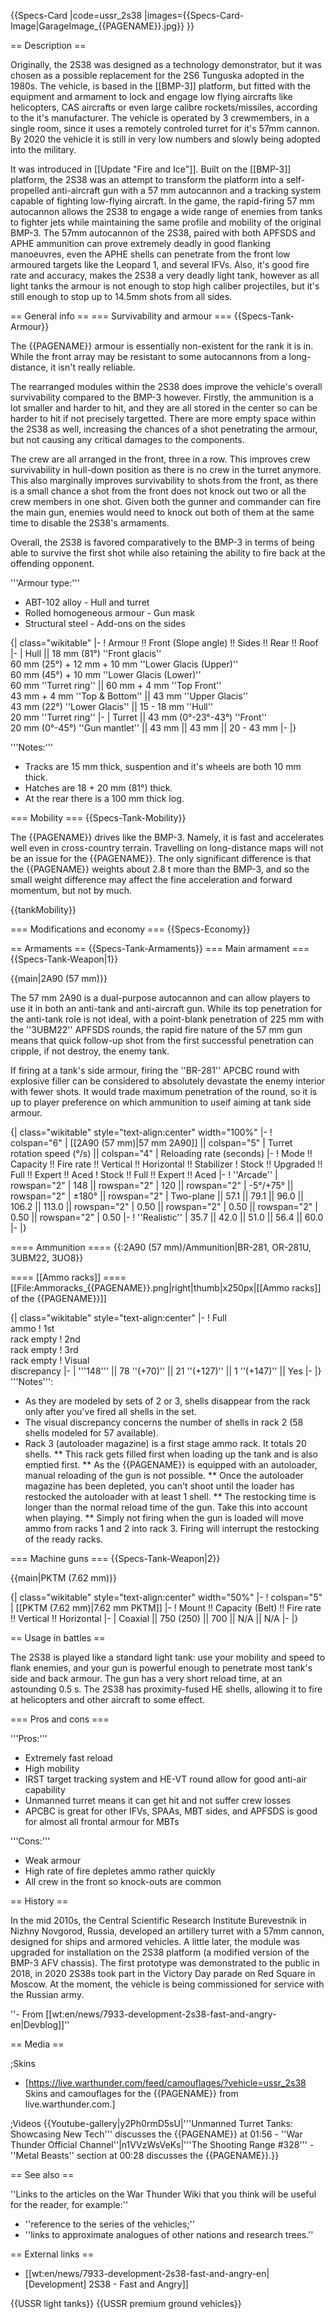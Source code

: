 {{Specs-Card
|code=ussr_2s38
|images={{Specs-Card-Image|GarageImage_{{PAGENAME}}.jpg}}
}}

== Description ==
<!-- ''In the description, the first part should be about the history of the creation and combat usage of the vehicle, as well as its key features. In the second part, tell the reader about the ground vehicle in the game. Insert a screenshot of the vehicle, so that if the novice player does not remember the vehicle by name, he will immediately understand what kind of vehicle the article is talking about.'' -->
Originally, the 2S38 was designed as a technology demonstrator, but it was chosen as a possible replacement for the 2S6 Tunguska adopted in the 1980s. The vehicle, is based in the [[BMP-3]] platform, but fitted with the equipment and armament to lock and engage low flying aircrafts like helicopters, CAS aircrafts or even large calibre rockets/missiles, according to the it's manufacturer. The vehicle is operated by 3 crewmembers, in a single room, since it uses a remotely controled turret for it's 57mm cannon. By 2020 the vehicle it is still in very low numbers and slowly being adopted into the military.

It was introduced in [[Update "Fire and Ice"]]. Built on the [[BMP-3]] platform, the 2S38 was an attempt to transform the platform into a self-propelled anti-aircraft gun with a 57 mm autocannon and a tracking system capable of fighting low-flying aircraft. In the game, the rapid-firing 57 mm autocannon allows the 2S38 to engage a wide range of enemies from tanks to fighter jets while maintaining the same profile and mobility of the original BMP-3. The 57mm autocannon of the 2S38, paired with both APFSDS and APHE ammunition can prove extremely deadly in good flanking manoeuvres, even the APHE shells can penetrate from the front low armoured targets like the Leopard 1, and several IFVs. Also, it's good fire rate and accuracy, makes the 2S38 a very deadly light tank, however as all light tanks the armour is not enough to stop high caliber projectiles, but it's still enough to stop up to 14.5mm shots from all sides.

== General info ==
=== Survivability and armour ===
{{Specs-Tank-Armour}}
<!-- ''Describe armour protection. Note the most well protected and key weak areas. Appreciate the layout of modules as well as the number and location of crew members. Is the level of armour protection sufficient, is the placement of modules helpful for survival in combat? If necessary use a visual template to indicate the most secure and weak zones of the armour.'' -->

The {{PAGENAME}} armour is essentially non-existent for the rank it is in. While the front array may be resistant to some autocannons from a long-distance, it isn't really reliable.

The rearranged modules within the 2S38 does improve the vehicle's overall survivability compared to the BMP-3 however. Firstly, the ammunition is a lot smaller and harder to hit, and they are all stored in the center so can be harder to hit if not precisely targetted. There are more empty space within the 2S38 as well, increasing the chances of a shot penetrating the armour, but not causing any critical damages to the components.

The crew are all arranged in the front, three in a row. This improves crew survivability in hull-down position as there is no crew in the turret anymore. This also marginally improves survivability to shots from the front, as there is a small chance a shot from the front does not knock out two or all the crew members in one shot. Given both the gunner and commander can fire the main gun, enemies would need to knock out both of them at the same time to disable the 2S38's armaments.

Overall, the 2S38 is favored comparatively to the BMP-3 in terms of being able to survive the first shot while also retaining the ability to fire back at the offending opponent.

'''Armour type:''' 

* ABT-102 alloy - Hull and turret
* Rolled homogeneous armour - Gun mask
* Structural steel - Add-ons on the sides

{| class="wikitable"
|-
! Armour !! Front (Slope angle) !! Sides !! Rear !! Roof
|-
| Hull || 18 mm (81°) ''Front glacis'' <br>60 mm (25°) + 12 mm + 10 mm ''Lower Glacis (Upper)'' <br> 60 mm (45°) + 10 mm ''Lower Glacis (Lower)'' <br> 60 mm ''Turret ring'' || 60 mm + 4 mm ''Top Front'' <br> 43 mm + 4 mm ''Top & Bottom'' || 43 mm ''Upper Glacis'' <br> 43 mm (22°) ''Lower Glacis'' || 15 - 18 mm ''Hull'' <br> 20 mm ''Turret ring''
|-
| Turret || 43 mm (0°-23°-43°) ''Front'' <br> 20 mm (0°-45°) ''Gun mantlet'' || 43 mm || 43 mm || 20 - 43 mm
|-
|}

'''Notes:''' <!-- Any additional notes which the user needs to be aware of -->
<!-- Example: * Suspension wheels are 20 mm thick, tracks are 30 mm thick, and torsion bars are 60 mm thick. -->

* Tracks are 15 mm thick, suspention and it's wheels are both 10 mm thick.
* Hatches are 18 + 20 mm (81°) thick. 
* At the rear there is a 100 mm thick log.

=== Mobility ===
{{Specs-Tank-Mobility}}
<!-- ''Write about the mobility of the ground vehicle. Estimate the specific power and manoeuvrability, as well as the maximum speed forwards and backwards.'' -->

The {{PAGENAME}} drives like the BMP-3. Namely, it is fast and accelerates well even in cross-country terrain. Travelling on long-distance maps will not be an issue for the {{PAGENAME}}. The only significant difference is that the {{PAGENAME}} weights about 2.8 t more than the BMP-3, and so the small weight difference may affect the fine acceleration and forward momentum, but not by much.

{{tankMobility}}

=== Modifications and economy ===
{{Specs-Economy}}

== Armaments ==
{{Specs-Tank-Armaments}}
=== Main armament ===
{{Specs-Tank-Weapon|1}}
<!-- ''Give the reader information about the characteristics of the main gun. Assess its effectiveness in a battle based on the reloading speed, ballistics and the power of shells. Do not forget about the flexibility of the fire, that is how quickly the cannon can be aimed at the target, open fire on it and aim at another enemy. Add a link to the main article on the gun: <code><nowiki>{{main|Name of the weapon}}</nowiki></code>. Describe in general terms the ammunition available for the main gun. Give advice on how to use them and how to fill the ammunition storage.'' -->
{{main|2A90 (57 mm)}}

The 57 mm 2A90 is a dual-purpose autocannon and can allow players to use it in both an anti-tank and anti-aircraft gun. While its top penetration for the anti-tank role is not ideal, with a point-blank penetration of 225 mm with the ''3UBM22'' APFSDS rounds, the rapid fire nature of the 57 mm gun means that quick follow-up shot from the first successful penetration can cripple, if not destroy, the enemy tank.

If firing at a tank's side armour, firing the ''BR-281'' APCBC round with explosive filler can be considered to absolutely devastate the enemy interior with fewer shots. It would trade maximum penetration of the round, so it is up to player preference on which ammunition to useif aiming at tank side armour.

{| class="wikitable" style="text-align:center" width="100%"
|-
! colspan="6" | [[2A90 (57 mm)|57 mm 2A90]] || colspan="5" | Turret rotation speed (°/s) || colspan="4" | Reloading rate (seconds)
|-
! Mode !! Capacity !! Fire rate !! Vertical !! Horizontal !! Stabilizer
! Stock !! Upgraded !! Full !! Expert !! Aced
! Stock !! Full !! Expert !! Aced
|-
! ''Arcade''
| rowspan="2" | 148 || rowspan="2" | 120 || rowspan="2" | -5°/+75° || rowspan="2" | ±180° || rowspan="2" | Two-plane || 57.1 || 79.1 || 96.0 || 106.2 || 113.0 || rowspan="2" | 0.50 || rowspan="2" | 0.50 || rowspan="2" | 0.50 || rowspan="2" | 0.50
|-
! ''Realistic''
| 35.7 || 42.0 || 51.0 || 56.4 || 60.0
|-
|}

==== Ammunition ====
{{:2A90 (57 mm)/Ammunition|BR-281, OR-281U, 3UBM22, 3UO8}}

==== [[Ammo racks]] ====
[[File:Ammoracks_{{PAGENAME}}.png|right|thumb|x250px|[[Ammo racks]] of the {{PAGENAME}}]]
<!-- '''Last updated: 2.21.1.71''' -->
{| class="wikitable" style="text-align:center"
|-
! Full<br>ammo
! 1st<br>rack empty
! 2nd<br>rack empty
! 3rd<br>rack empty
! Visual<br>discrepancy
|-
| '''148''' || 78&nbsp;''(+70)'' || 21&nbsp;''(+127)'' || 1&nbsp;''(+147)'' || Yes
|-
|}
'''Notes''':

* As they are modeled by sets of 2 or 3, shells disappear from the rack only after you've fired all shells in the set.
* The visual discrepancy concerns the number of shells in rack 2 (58 shells modeled for 57 available).
* Rack 3 (autoloader magazine) is a first stage ammo rack. It totals 20 shells.
** This rack gets filled first when loading up the tank and is also emptied first.
** As the {{PAGENAME}} is equipped with an autoloader, manual reloading of the gun is not possible.
** Once the autoloader magazine has been depleted, you can't shoot until the loader has restocked the autoloader with at least 1 shell.
** The restocking time is longer than the normal reload time of the gun. Take this into account when playing.
** Simply not firing when the gun is loaded will move ammo from racks 1 and 2 into rack 3. Firing will interrupt the restocking of the ready racks.

=== Machine guns ===
{{Specs-Tank-Weapon|2}}
<!-- ''Offensive and anti-aircraft machine guns not only allow you to fight some aircraft but also are effective against lightly armoured vehicles. Evaluate machine guns and give recommendations on its use.'' -->
{{main|PKTM (7.62 mm)}}

{| class="wikitable" style="text-align:center" width="50%"
|-
! colspan="5" | [[PKTM (7.62 mm)|7.62 mm PKTM]]
|-
! Mount !! Capacity (Belt) !! Fire rate !! Vertical !! Horizontal
|-
| Coaxial || 750 (250) || 700 || N/A || N/A
|-
|}

== Usage in battles ==
<!-- ''Describe the tactics of playing in the vehicle, the features of using vehicles in the team and advice on tactics. Refrain from creating a "guide" - do not impose a single point of view but instead give the reader food for thought. Describe the most dangerous enemies and give recommendations on fighting them. If necessary, note the specifics of the game in different modes (AB, RB, SB).'' -->
The 2S38 is played like a standard light tank: use your mobility and speed to flank enemies, and your gun is powerful enough to penetrate most tank's side and back armour. The gun has a very short reload time, at an astounding 0.5 s. The 2S38 has proximity-fused HE shells, allowing it to fire at helicopters and other aircraft to some effect.

=== Pros and cons ===
<!-- ''Summarise and briefly evaluate the vehicle in terms of its characteristics and combat effectiveness. Mark its pros and cons in a bulleted list. Try not to use more than 6 points for each of the characteristics. Avoid using categorical definitions such as "bad", "good" and the like - use substitutions with softer forms such as "inadequate" and "effective".'' -->

'''Pros:'''

* Extremely fast reload
* High mobility
* IRST target tracking system and HE-VT round allow for good anti-air capability
* Unmanned turret means it can get hit and not suffer crew losses
* APCBC is great for other IFVs, SPAAs, MBT sides, and APFSDS is good for almost all frontal armour for MBTs

'''Cons:'''

* Weak armour
* High rate of fire depletes ammo rather quickly
* All crew in the front so knock-outs are common

== History ==
<!-- ''Describe the history of the creation and combat usage of the vehicle in more detail than in the introduction. If the historical reference turns out to be too long, take it to a separate article, taking a link to the article about the vehicle and adding a block "/History" (example: <nowiki>https://wiki.warthunder.com/(Vehicle-name)/History</nowiki>) and add a link to it here using the <code>main</code> template. Be sure to reference text and sources by using <code><nowiki><ref></ref></nowiki></code>, as well as adding them at the end of the article with <code><nowiki><references /></nowiki></code>. This section may also include the vehicle's dev blog entry (if applicable) and the in-game encyclopedia description (under <code><nowiki>=== In-game description ===</nowiki></code>, also if applicable).'' -->
In the mid 2010s, the Central Scientific Research Institute Burevestnik in Nizhny Novgorod, Russia, developed an artillery turret with a 57mm cannon, designed for ships and armored vehicles. A little later, the module was upgraded for installation on the 2S38 platform (a modified version of the BMP-3 AFV chassis). The first prototype was demonstrated to the public in 2018, in 2020 2S38s took part in the Victory Day parade on Red Square in Moscow. At the moment, the vehicle is being commissioned for service with the Russian army.

''- From [[wt:en/news/7933-development-2s38-fast-and-angry-en|Devblog]]''

== Media ==
<!-- ''Excellent additions to the article would be video guides, screenshots from the game, and photos.'' -->

;Skins

* [https://live.warthunder.com/feed/camouflages/?vehicle=ussr_2s38 Skins and camouflages for the {{PAGENAME}} from live.warthunder.com.]

;Videos
{{Youtube-gallery|y2Ph0rmD5sU|'''Unmanned Turret Tanks: Showcasing New Tech''' discusses the {{PAGENAME}} at 01:56 - ''War Thunder Official Channel''|n1VVzWsVeKs|'''The Shooting Range #328''' - ''Metal Beasts'' section at 00:28 discusses the {{PAGENAME}}.}}

== See also ==
<!-- ''Links to the articles on the War Thunder Wiki that you think will be useful for the reader, for example:''
* ''reference to the series of the vehicles;''
* ''links to approximate analogues of other nations and research trees.'' -->
''Links to the articles on the War Thunder Wiki that you think will be useful for the reader, for example:''

* ''reference to the series of the vehicles;''
* ''links to approximate analogues of other nations and research trees.''

== External links ==
<!-- ''Paste links to sources and external resources, such as:''
* ''topic on the official game forum;''
* ''other literature.'' -->

* [[wt:en/news/7933-development-2s38-fast-and-angry-en|<nowiki>[Development]</nowiki> 2S38 - Fast and Angry]]

{{USSR light tanks}}
{{USSR premium ground vehicles}}